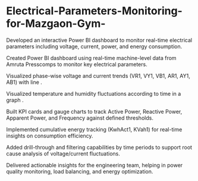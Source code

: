 # Electrical-Parameters-Monitoring-for-Mazgaon-Gym-
Developed an interactive Power BI dashboard to monitor real-time electrical parameters including voltage, current, power, and energy consumption.

Created Power BI dashboard using real-time machine-level data from Amruta Presscomps to monitor key electrical parameters.

Visualized phase-wise voltage and current trends (VR1, VY1, VB1, AR1, AY1, AB1) with line .

Visualized temperature and humidity fluctuations according to time in a graph .

Built KPI cards and gauge charts to track Active Power, Reactive Power, Apparent Power, and Frequency against defined thresholds.

Implemented cumulative energy tracking (KwhAct1, KVah1) for real-time insights on consumption efficiency.

Added drill-through and filtering capabilities by time periods to support root cause analysis of voltage/current fluctuations.

Delivered actionable insights for the engineering team, helping in power quality monitoring, load balancing, and energy optimization.

